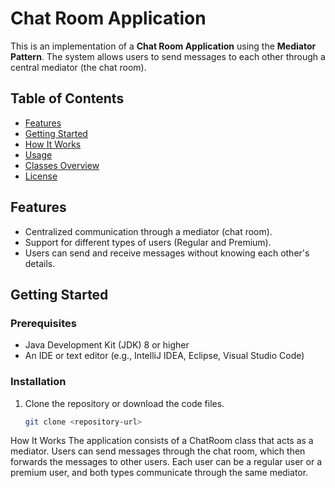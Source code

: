 # Chat Room Application

This is an implementation of a **Chat Room Application** using the **Mediator Pattern**. The system allows users to send messages to each other through a central mediator (the chat room).

## Table of Contents

- [Features](#features)
- [Getting Started](#getting-started)
- [How It Works](#how-it-works)
- [Usage](#usage)
- [Classes Overview](#classes-overview)
- [License](#license)

## Features

- Centralized communication through a mediator (chat room).
- Support for different types of users (Regular and Premium).
- Users can send and receive messages without knowing each other's details.

## Getting Started

### Prerequisites

- Java Development Kit (JDK) 8 or higher
- An IDE or text editor (e.g., IntelliJ IDEA, Eclipse, Visual Studio Code)

### Installation

1. Clone the repository or download the code files.
   ```bash
   git clone <repository-url>
How It Works
The application consists of a ChatRoom class that acts as a mediator. Users can send messages through the chat room, which then forwards the messages to other users. Each user can be a regular user or a premium user, and both types communicate through the same mediator.